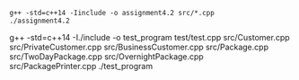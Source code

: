 ```
g++ -std=c++14 -Iinclude -o assignment4.2 src/*.cpp
./assignment4.2
```


g++ -std=c++14 -I./include -o test_program test/test.cpp src/Customer.cpp src/PrivateCustomer.cpp src/BusinessCustomer.cpp src/Package.cpp src/TwoDayPackage.cpp src/OvernightPackage.cpp src/PackagePrinter.cpp
./test_program

